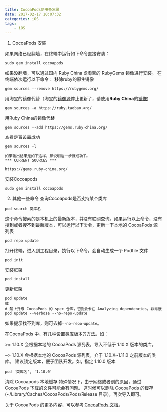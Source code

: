 ```yaml
---
title: CocoaPods使用备忘录
date: 2017-02-17 10:07:32
categories: iOS
tags:
	- iOS
---
```


1. CocoaPods 安装

如果网络已经翻墙，在终端中运行如下命令直接安装：

```
sudo gem install cocoapods
```
<!-- more -->

如果没翻墙，可以通过国内 Ruby China 或淘宝的 RubyGems 镜像进行安装。
在终端依次运行以下命令：
移除ruby的原生镜像

```
gem sources --remove https://rubygems.org/
```
用淘宝的镜像代替（淘宝的[镜像源](https://ruby.taobao.org/)停止更新了，请使用**Ruby China**的[镜像](https://gems.ruby-china.org/))

```
gem sources -a https://ruby.taobao.org/
```
用Ruby China的镜像代替
```
gem sources --add https://gems.ruby-china.org/
```
查看是否设置成功
```
gem sources -l

如果输出结果是如下这样，那说明这一步就成功了。
*** CURRENT SOURCES ***

https://gems.ruby-china.org/
```
安装Cocoapods
```
sudo gem install cocoapods
```
2. 其他一些命令
   查询Cocoapods是否支持某个类库
```
pod search 类库名
```
这个命令搜索的是本机上的最新版本，并没有联网查询。如果运行以上命令，没有搜到或者搜不到最新版本，可以运行以下命令，更新一下本地的 CocoaPods 源列表
```
pod repo update
```
打开终端，进入到工程目录，执行以下命令，会自动生成一个 Podfile 文件
```
pod init
```
安装框架
```
pod install
```
更新框架
```
pod update
或
# 禁止升级 CocoaPods 的 spec 仓库，否则会卡在 Analyzing dependencies，非常慢
pod update --verbose --no-repo-update
```
如果提示找不到库，则可去掉`--no-repo-update`。

在CocoaPods 中，有几种设置类库版本的方法。如：

\>= 1.10.X 会根据本地的 CocoaPods 源列表，导入不低于 1.10.X 版本的类库。

~> 1.10.X 会根据本地的 CocoaPods 源列表，介于 1.10.X~1.11.0 之前版本的类库。 建议锁定版本，便于团队开发。如，指定 1.10.0 版本

```
pod '类库名', '1.10.0'
```
清除 Cocoapods 本地缓存
特殊情况下，由于网络或者别的原因，通过 CocoaPods 下载的文件可能会有问题。
这时候可以删除 CocoaPods 的缓存(~/Library/Caches/CocoaPods/Pods/Release 目录)，再次导入即可。

关于 CocoaPods 的更多内容，可以参考 [CocoaPods 文档](https://cocoapods.org/)。